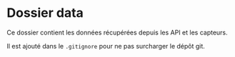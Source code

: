 # Dossier data

Ce dossier contient les données récupérées depuis les API et les capteurs.

Il est ajouté dans le `.gitignore` pour ne pas surcharger le dépôt git.